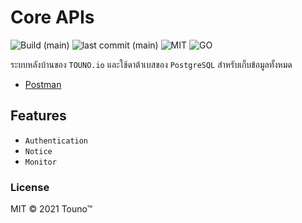 # Core APIs

![Build (main)](https://img.shields.io/github/workflow/status/touno-io/core/Deploy%20Docker%20Hub/main?style=flat-square)
![last commit (main)](https://img.shields.io/github/last-commit/touno-io/core/main.svg?style=flat-square)
![MIT](https://img.shields.io/dub/l/vibe-d.svg?style=flat-square)
![GO](https://img.shields.io/badge/Go-1.18-cyan?style=flat-square)

ระบบหลังบ้านของ `TOUNO.io` และใช้ดาต้าเบสของ `PostgreSQL` สำหรับเก็บข้อมูลทั้งหมด 

- [Postman](https://documenter.getpostman.com/view/761836/UzQvt5UW)

## Features

- `Authentication`
- `Notice`
- `Monitor`

### License
MIT © 2021 Touno™
